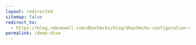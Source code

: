 ```yaml
---
layout: redirected
sitemap: false
redirect_to:
  - https://blog.robsewell.com/dbachecks/blog/dbachecks-configuration-deep-dive/
permalink: /deep-dive
---
```

